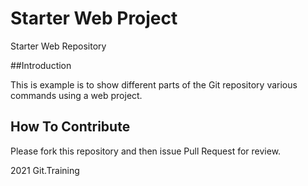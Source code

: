 # Starter Web Project
Starter Web Repository

##Introduction

This is example is to show different parts of the Git repository various commands using a web project.

## How To Contribute

Please fork this repository and then issue Pull Request for review.

2021 Git.Training